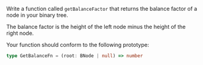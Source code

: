 Write a function called `getBalanceFactor` that returns the balance factor of a node in your binary tree.

The balance factor is the height of the left node minus the height of the right node.

Your function should conform to the following prototype:

```typescript
type GetBalanceFn = (root: BNode | null) => number
```
